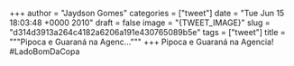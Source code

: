 
+++
author = "Jaydson Gomes"
categories = ["tweet"]
date = "Tue Jun 15 18:03:48 +0000 2010"
draft = false
image = "{TWEET_IMAGE}"
slug = "d314d3913a264c4182a6206a191e430765089b5e"
tags = ["tweet"]
title = """Pipoca e Guaraná na Agenc..."""
+++
Pipoca e Guaraná na Agencia! #LadoBomDaCopa
